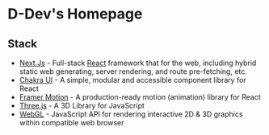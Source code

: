 # D-Dev's Homepage

## Stack

- [Next.Js](https://nextjs.org) - Full-stack [React](https://react.dev)
  framework that for the web, including hybrid static web generating, server
  rendering, and route pre-fetching, etc.
- [Chakra UI](https://v2.chakra-ui.com) - A simple, modular and accessible
  component library for React
- [Framer Motion](https://www.framer.com/motion) - A production-ready
  motion (animation) library for React
- [Three.js](https://threejs.org) - A 3D Library for JavaScript
- [WebGL](https://en.wikipedia.org/wiki/WebGL) - JavaScript API for rendering interactive
  2D & 3D graphics within compatible web browser
